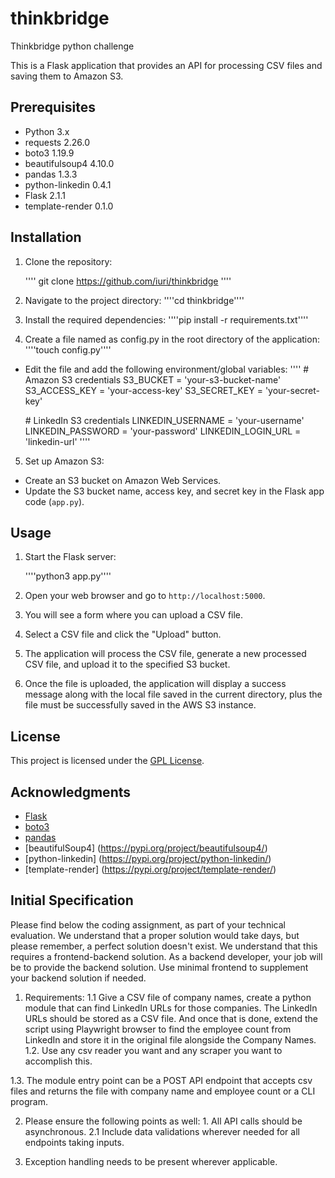 # thinkbridge
Thinkbridge python challenge

This is a Flask application that provides an API for processing CSV files and saving them to Amazon S3.

## Prerequisites

- Python 3.x
- requests 2.26.0
- boto3 1.19.9
- beautifulsoup4 4.10.0
- pandas 1.3.3
- python-linkedin 0.4.1
- Flask 2.1.1
- template-render 0.1.0
## Installation

1. Clone the repository:

    '''' git  clone https://github.com/iuri/thinkbridge ''''


2. Navigate to the project directory:
    ''''cd thinkbridge''''

3. Install the required dependencies:
    ''''pip install -r requirements.txt''''

4. Create a file named as config.py in the root directory of the application:
    ''''touch config.py''''

- Edit the file and add the following environment/global variables:
    ''''
    \# Amazon S3 credentials
    S3_BUCKET = 'your-s3-bucket-name'
    S3_ACCESS_KEY = 'your-access-key'
    S3_SECRET_KEY = 'your-secret-key'

    \# LinkedIn S3 credentials
    LINKEDIN_USERNAME = 'your-username'
    LINKEDIN_PASSWORD = 'your-password'
    LINKEDIN_LOGIN_URL = 'linkedin-url'
    ''''
5. Set up Amazon S3:

- Create an S3 bucket on Amazon Web Services.
- Update the S3 bucket name, access key, and secret key in the Flask app code (`app.py`).

## Usage

1. Start the Flask server:

    ''''python3 app.py''''




2. Open your web browser and go to `http://localhost:5000`.

3. You will see a form where you can upload a CSV file.

4. Select a CSV file and click the "Upload" button.

5. The application will process the CSV file, generate a new processed CSV file, and upload it to the specified S3 bucket.

6. Once the file is uploaded, the application will display a success message along with the local file saved in the current directory, plus the file must be successfully saved in the AWS S3 instance.

## License

This project is licensed under the [GPL License](LICENSE).

## Acknowledgments

- [Flask](https://flask.palletsprojects.com/)
- [boto3](https://boto3.amazonaws.com/v1/documentation/api/latest/index.html)
- [pandas](https://pandas.pydata.org/)
- [beautifulSoup4] (https://pypi.org/project/beautifulsoup4/)
- [python-linkedin] (https://pypi.org/project/python-linkedin/)
- [template-render] (https://pypi.org/project/template-render/)



## Initial Specification
Please find below the coding assignment, as part of your technical evaluation. We understand that a proper solution would take days, but please remember, a perfect solution doesn't exist.
We understand that this requires a frontend-backend solution. As a backend developer, your job will be to provide the backend solution. Use minimal frontend to supplement your backend solution if needed.
1. Requirements:
1.1 Give a CSV file of company names, create a python module that can find LinkedIn URLs for those companies. The LinkedIn URLs should be stored as a CSV file. And once that is done, extend the script using Playwright browser to find the employee count from LinkedIn and store it in the original file alongside the Company Names.
1.2. Use any csv reader you want and any scraper you want to accomplish this.

1.3. The module entry point can be a POST API endpoint that accepts csv files and returns the file with company name and employee count or a CLI program.


2. Please ensure the following points as well: 1. All API calls should be asynchronous.
    2.1 Include data validations wherever needed for all endpoints taking
inputs.

3. Exception handling needs to be present wherever applicable.
